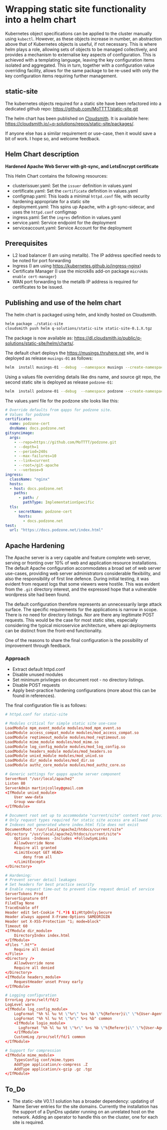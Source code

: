 # Wrapping static site functionality into a helm chart

Kubernetes object specifications can be applied to the cluster manually using `kubectl`. However, as these objects increase in number, an abstraction above that of Kubernetes objects is useful, if not necessary. This is where helm plays a role, allowing sets of objects to be managed collectively, and provides a mechanism to externalise key aspects of configuration. This is achieved with a templating language, leaving the key configuration items isolated and aggregated. This in turn, together with a configuration value overriding facility, allows for the same package to be re-used with only the key configuration items requiring further management.

## static-site

The kubernetes objects required for a static site have been refactored into a dedicated github repo: <https://github.com/MoTTTT/static-site.git>

The helm chart has been published on [Cloudsmith](https://cloudsmith.com). It is available here: <https://cloudsmith.io/~q-solutions/repos/static-site/packages/>.

If anyone else has a similar requirement or use-case, then it would save a bit of work. I hope so, and welcome feedback.

## Helm Chart description

**Hardened Apache Web Server with git-sync, and LetsEncrypt certificate**

This Helm Chart contains the following resources:

- clusterissuer.yaml: Set the `issuer` definition in values.yaml
- certificate.yaml: Set the `certificate` definition in values.yaml
- configmap.yaml: This loads a minimal `httpd.conf` file, with security hardening appropriate for a static site
- deployment.yaml: This spins up Apache, with a git-sync-sidecar, and uses the `httpd.conf` configmap
- ingress.yaml: Set the `ingres` definition in values.yaml
- service.yaml: Service endpoint for the deployment
- serviceaccount.yaml: Service Account for the deployment

## Prerequisites

- L2 load balancer (I am using metallb). The IP address specified needs to be noted for port forwarding
- Ingress (I am using <https://kubernetes.github.io/ingress-nginx>)
- Certificate Manager (I use the microk8s add-on package `microk8s enable cert-manager`)
- WAN port forwarding to the metallb IP address is required for certificates to be issued.

## Publishing and use of the helm chart

The helm chart is packaged using helm, and kindly hosted on Cloudsmith.

```bash
helm package ./static-site
cloudsmith push helm q-solutions/static-site static-site-0.1.X.tgz
```

The package is now available as: <https://dl.cloudsmith.io/public/q-solutions/static-site/helm/charts/>.

The default chart deploys the <https://musings.thruhere.net> site, and is deployed as release `musings-01` as follows:

```bash
helm  install musings-01 --debug  --namespace musings --create-namespace static-site --repo 'https://dl.cloudsmith.io/public/q-solutions/static-site/helm/charts/'
```

Using a values file overriding details like dns name, and source git repo, the second static site is deployed as release `podzone-01`:

```bash
helm  install podzone-01 --debug  --namespace podzone --create-namespace static-site --repo 'https://dl.cloudsmith.io/public/q-solutions/static-site/helm/charts/' --values valuespodzone.yaml
```

The values.yaml file for the podzone site looks like this:

```yaml
# Override defaults from qapps for podzone site.
# Values for podzone
certificate:
  name: podzone-cert
  dnsName: docs.podzone.net
gitsyncimage:
  args:
    - --repo=https://github.com/MoTTTT/podzone.git
    - --depth=1
    - --period=240s
    - --max-failures=10
    - --link=current
    - --root=/git-apache
    - --verbose=9
ingress:
  className: "nginx"
  hosts:
  - host: docs.podzone.net
    paths:
      - path: /
        pathType: ImplementationSpecific
  tls:
    - secretName: podzone-cert
      hosts:
        - docs.podzone.net
test:
  url: "https://docs.podzone.net/index.html"
```

## Apache Hardening

The Apache server is a very capable and feature complete web server, serving or fronting over 10% of web and application resource installations. The default Apache configuration accommodates a broad set of web server use-cases, providing web server administrators considerable flexibility, and also the responsibility of first line defence. During initial testing, it was evident from request logs that some viewers were hostile. This was evident from the `.git` directory interest, and the expressed hope that a vulnerable wordpress site had been found.

The default configuration therefore represents an unnecessarily large attack surface. The specific requirements for the applications is narrow in scope. There is no need for directory listings. Nor are there any legitimate POST requests. This would be the case for most static sites, especially considering the typical microservice architecture, where api deployments can be distinct from the front-end functionality.

One of the reasons to share the final configuration is the possibility of improvement through feedback.

### Approach

- Extract default httpd.conf
- Disable unused modules
- Set minimum privileges on document root - no directory listings.
- Disable POST requests
- Apply best-practice hardening configurations (more about this can be found in references).

The final configuration file is as follows:

```conf
# httpd.conf for static-site

# Modules critical for simple static site use-case
LoadModule mpm_event_module modules/mod_mpm_event.so
LoadModule access_compat_module modules/mod_access_compat.so
LoadModule reqtimeout_module modules/mod_reqtimeout.so
LoadModule mime_module modules/mod_mime.so
LoadModule log_config_module modules/mod_log_config.so
LoadModule headers_module modules/mod_headers.so
LoadModule unixd_module modules/mod_unixd.so
LoadModule dir_module modules/mod_dir.so
LoadModule authz_core_module modules/mod_authz_core.so

# Generic settings for qapps apache server component
ServerRoot "/usr/local/apache2"
Listen 80
ServerAdmin martinjcolley@gmail.com
<IfModule unixd_module>
    User www-data
    Group www-data
</IfModule>

# Document root set up to accommodate "current/site" content root provided by volume mapped git-sync directory
# Only request types required for static site access are allowed
# Indexes not generated where index.html file does not exist
DocumentRoot "/usr/local/apache2/htdocs/current/site"
<Directory "/usr/local/apache2/htdocs/current/site">
    Options -Indexes -Includes +FollowSymLinks
    AllowOverride None
    Require all granted
    <LimitExcept GET HEAD>
        deny from all
    </LimitExcept>
</Directory>

# Hardening:
# Prevent server detail leakages
# Set headers for best practice security
# Enable request time-out to prevent slow request denial of service
ServerTokens Prod
ServerSignature Off
FileETag None
TraceEnable off
Header edit Set-Cookie ^(.*)$ $1;HttpOnly;Secure
Header always append X-Frame-Options SAMEORIGIN
Header set X-XSS-Protection "1; mode=block"
Timeout 60
<IfModule dir_module>
    DirectoryIndex index.html
</IfModule>
<Files ".ht*">
    Require all denied
</Files>
<Directory />
    AllowOverride none
    Require all denied
</Directory>
<IfModule headers_module>
    RequestHeader unset Proxy early
</IfModule>

# Logging configuration
ErrorLog /proc/self/fd/2
LogLevel warn
<IfModule log_config_module>
    LogFormat "%h %l %u %t \"%r\" %>s %b \"%{Referer}i\" \"%{User-Agent}i\"" combined
    LogFormat "%h %l %u %t \"%r\" %>s %b" common
    <IfModule logio_module>
      LogFormat "%h %l %u %t \"%r\" %>s %b \"%{Referer}i\" \"%{User-Agent}i\" %I %O" combinedio
    </IfModule>
    CustomLog /proc/self/fd/1 common
</IfModule>

# Support for compression
<IfModule mime_module>
    TypesConfig conf/mime.types
    AddType application/x-compress .Z
    AddType application/x-gzip .gz .tgz
</IfModule>
```

## To_Do

- The static-site V0.1.1 solution has a broader dependency: updating of Name Server entries for the site domains. Currently the installation has the support of a DynDns updater running on an unrelated host on the network. Adding an operator to handle this on the cluster, one for each site is required.
